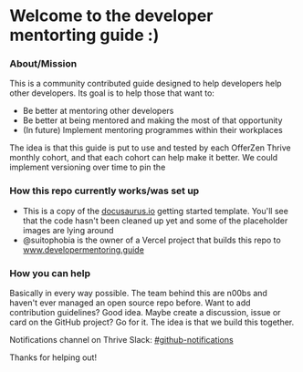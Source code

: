 # Welcome to the developer mentorting guide :)

### About/Mission
This is a community contributed guide designed to help developers help other developers. Its goal is to help those that want to:

- Be better at mentoring other developers
- Be better at being mentored and making the most of that opportunity
- (In future) Implement mentoring programmes within their workplaces

The idea is that this guide is put to use and tested by each OfferZen Thrive monthly cohort, and that each cohort can help make it better. We could implement versioning over time to pin the 

### How this repo currently works/was set up
- This is a copy of the [docusaurus.io](https://www.docusaurus.io) getting started template. You'll see that the code hasn't been cleaned up yet and some of the placeholder images are lying around
- @suitophobia is the owner of a Vercel project that builds this repo to www.developermentoring.guide

### How you can help
Basically in every way possible. The team behind this are n00bs and haven't ever managed an open source repo before. Want to add contribution guidelines? Good idea. Maybe create a discussion, issue or card on the GitHub project? Go for it. The idea is that we build this together.

Notifications channel on Thrive Slack: [#github-notifications](https://offerzenthrive.slack.com/archives/C03CA8X72LU)

Thanks for helping out!

